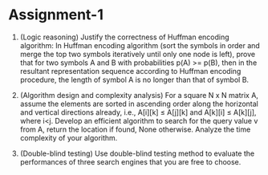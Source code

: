 # Assignment-1

1.	 (Logic reasoning) 
Justify the correctness of Huffman encoding algorithm: In Huffman encoding algorithm (sort the symbols in order and merge the top two symbols iteratively until only one node is left), prove that for two symbols A and B with probabilities p(A) >= p(B), then in the resultant representation sequence according to Huffman encoding procedure, the length of symbol A is no longer than that of symbol B.

2.	(Algorithm design and complexity analysis)
For a square N x N matrix A, assume the elements are sorted in ascending order along the horizontal and vertical directions already, i.e., A[i][k] ≤ A[j][k] and A[k][i] ≤ A[k][j], where i<j. Develop an efficient algorithm to search for the query value v from A, return the location if found, None otherwise. Analyze the time complexity of your algorithm.

3.	(Double-blind testing)
Use double-blind testing method to evaluate the performances of three search engines that you are free to choose.
